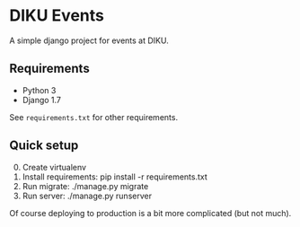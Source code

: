 # DIKU Events

A simple django project for events at DIKU.

## Requirements

- Python 3
- Django 1.7

See ``requirements.txt`` for other requirements.

## Quick setup

0. Create virtualenv
1. Install requirements: pip install -r requirements.txt
2. Run migrate: ./manage.py migrate
3. Run server: ./manage.py runserver

Of course deploying to production is a bit more complicated (but not much).

